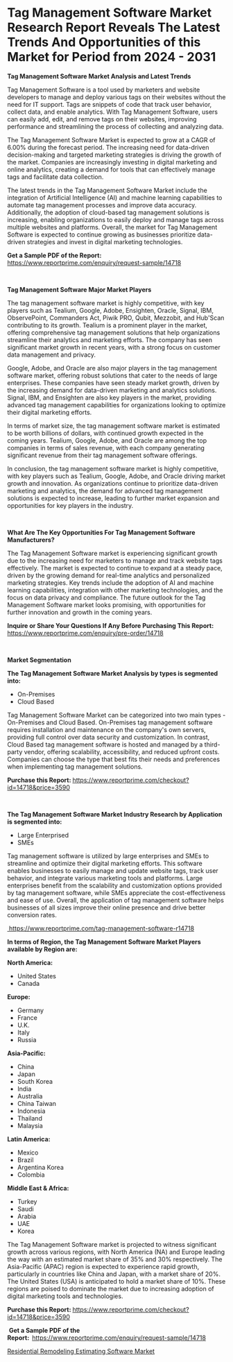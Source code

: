 <p><h1>Tag Management Software Market Research Report Reveals The Latest Trends And Opportunities of this Market for Period from 2024 - 2031</h1></p><p><strong>Tag Management Software Market Analysis and Latest Trends</strong></p>
<p><p>Tag Management Software is a tool used by marketers and website developers to manage and deploy various tags on their websites without the need for IT support. Tags are snippets of code that track user behavior, collect data, and enable analytics. With Tag Management Software, users can easily add, edit, and remove tags on their websites, improving performance and streamlining the process of collecting and analyzing data.</p><p>The Tag Management Software Market is expected to grow at a CAGR of 6.00% during the forecast period. The increasing need for data-driven decision-making and targeted marketing strategies is driving the growth of the market. Companies are increasingly investing in digital marketing and online analytics, creating a demand for tools that can effectively manage tags and facilitate data collection.</p><p>The latest trends in the Tag Management Software Market include the integration of Artificial Intelligence (AI) and machine learning capabilities to automate tag management processes and improve data accuracy. Additionally, the adoption of cloud-based tag management solutions is increasing, enabling organizations to easily deploy and manage tags across multiple websites and platforms. Overall, the market for Tag Management Software is expected to continue growing as businesses prioritize data-driven strategies and invest in digital marketing technologies.</p></p>
<p><strong>Get a Sample PDF of the Report:&nbsp;</strong> <a href="https://www.reportprime.com/enquiry/request-sample/14718">https://www.reportprime.com/enquiry/request-sample/14718</a></p>
<p>&nbsp;</p>
<p><strong>Tag Management Software Major Market Players</strong></p>
<p><p>The tag management software market is highly competitive, with key players such as Tealium, Google, Adobe, Ensighten, Oracle, Signal, IBM, ObservePoint, Commanders Act, Piwik PRO, Qubit, Mezzobit, and Hub'Scan contributing to its growth. Tealium is a prominent player in the market, offering comprehensive tag management solutions that help organizations streamline their analytics and marketing efforts. The company has seen significant market growth in recent years, with a strong focus on customer data management and privacy.</p><p>Google, Adobe, and Oracle are also major players in the tag management software market, offering robust solutions that cater to the needs of large enterprises. These companies have seen steady market growth, driven by the increasing demand for data-driven marketing and analytics solutions. Signal, IBM, and Ensighten are also key players in the market, providing advanced tag management capabilities for organizations looking to optimize their digital marketing efforts.</p><p>In terms of market size, the tag management software market is estimated to be worth billions of dollars, with continued growth expected in the coming years. Tealium, Google, Adobe, and Oracle are among the top companies in terms of sales revenue, with each company generating significant revenue from their tag management software offerings.</p><p>In conclusion, the tag management software market is highly competitive, with key players such as Tealium, Google, Adobe, and Oracle driving market growth and innovation. As organizations continue to prioritize data-driven marketing and analytics, the demand for advanced tag management solutions is expected to increase, leading to further market expansion and opportunities for key players in the industry.</p></p>
<p>&nbsp;</p>
<p><strong>What Are The Key Opportunities For Tag Management Software Manufacturers?</strong></p>
<p><p>The Tag Management Software market is experiencing significant growth due to the increasing need for marketers to manage and track website tags effectively. The market is expected to continue to expand at a steady pace, driven by the growing demand for real-time analytics and personalized marketing strategies. Key trends include the adoption of AI and machine learning capabilities, integration with other marketing technologies, and the focus on data privacy and compliance. The future outlook for the Tag Management Software market looks promising, with opportunities for further innovation and growth in the coming years.</p></p>
<p><strong>Inquire or Share Your Questions If Any Before Purchasing This Report:</strong> <a href="https://www.reportprime.com/enquiry/pre-order/14718">https://www.reportprime.com/enquiry/pre-order/14718</a></p>
<p>&nbsp;</p>
<p><strong>Market Segmentation</strong></p>
<p><strong>The Tag Management Software Market Analysis by types is segmented into:</strong></p>
<p><ul><li>On-Premises</li><li>Cloud Based</li></ul></p>
<p><p>Tag Management Software Market can be categorized into two main types - On-Premises and Cloud Based. On-Premises tag management software requires installation and maintenance on the company's own servers, providing full control over data security and customization. In contrast, Cloud Based tag management software is hosted and managed by a third-party vendor, offering scalability, accessibility, and reduced upfront costs. Companies can choose the type that best fits their needs and preferences when implementing tag management solutions.</p></p>
<p><strong>Purchase this Report:&nbsp;</strong><a href="https://www.reportprime.com/checkout?id=14718&price=3590">https://www.reportprime.com/checkout?id=14718&price=3590</a></p>
<p>&nbsp;</p>
<p><strong>The Tag Management Software Market Industry Research by Application is segmented into:</strong></p>
<p><ul><li>Large Enterprised</li><li>SMEs</li></ul></p>
<p><p>Tag management software is utilized by large enterprises and SMEs to streamline and optimize their digital marketing efforts. This software enables businesses to easily manage and update website tags, track user behavior, and integrate various marketing tools and platforms. Large enterprises benefit from the scalability and customization options provided by tag management software, while SMEs appreciate the cost-effectiveness and ease of use. Overall, the application of tag management software helps businesses of all sizes improve their online presence and drive better conversion rates.</p></p>
<p><a href="https://www.reportprime.com/tag-management-software-r14718">&nbsp;https://www.reportprime.com/tag-management-software-r14718</a></p>
<p><strong>In terms of Region, the Tag Management Software Market Players available by Region are:</strong></p>
<p>
    <p> <strong> North America: </strong>
        <ul>
            <li>United States</li>
            <li>Canada</li>
        </ul>
        </p> 
    <p> <strong> Europe: </strong>
        <ul>
            <li>Germany</li>
            <li>France</li>
            <li>U.K.</li>
            <li>Italy</li>
            <li>Russia</li>
        </ul>
        </p> 
    <p> <strong> Asia-Pacific: </strong>
        <ul>
            <li>China</li>
            <li>Japan</li>
            <li>South Korea</li>
            <li>India</li>
            <li>Australia</li>
            <li>China Taiwan</li>
            <li>Indonesia</li>
            <li>Thailand</li>
            <li>Malaysia</li>
        </ul>
        </p> 
    <p> <strong> Latin America: </strong>
        <ul>
            <li>Mexico</li>
            <li>Brazil</li>
            <li>Argentina Korea</li>
            <li>Colombia</li>
        </ul>
        </p> 
    <p> <strong> Middle East & Africa: </strong>
        <ul>
            <li>Turkey</li>
            <li>Saudi</li>
            <li>Arabia</li>
            <li>UAE</li>
            <li>Korea</li>
        </ul>
    </p>
    </p>
<p><p>The Tag Management Software market is projected to witness significant growth across various regions, with North America (NA) and Europe leading the way with an estimated market share of 35% and 30% respectively. The Asia-Pacific (APAC) region is expected to experience rapid growth, particularly in countries like China and Japan, with a market share of 20%. The United States (USA) is anticipated to hold a market share of 10%. These regions are poised to dominate the market due to increasing adoption of digital marketing tools and technologies.</p></p>
<p><strong>Purchase this Report: </strong><a href="https://www.reportprime.com/checkout?id=14718&price=3590">https://www.reportprime.com/checkout?id=14718&price=3590</a></p>
<p>&nbsp;<strong>Get a Sample PDF of the Report:&nbsp;&nbsp;</strong><a href="https://www.reportprime.com/enquiry/request-sample/14718">https://www.reportprime.com/enquiry/request-sample/14718</a></p>
<p><strong></strong></p>
<p><p><a href="https://github.com/velmabcooper52024/Market-Research-Report-List-1/blob/main/residential-remodeling-estimating-software-market.md">Residential Remodeling Estimating Software Market</a></p></p>